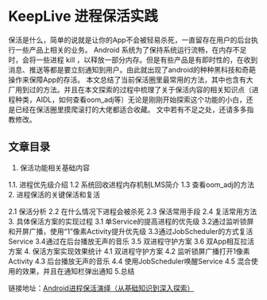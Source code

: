 # KeepLive 进程保活实践
保活是什么，简单的说就是让你的App不会被轻易杀死，一直留存在用户的后台执行一些产品上相关的业务。
Android 系统为了保持系统运行流畅，在内存不足时，会将一些进程 kill ，以释放一部分内存。但是有些产品是有即时性的，在收到消息、推送等都是要立刻通知到用户。由此就出现了android的种种黑科技和奇葩操作来保障App的存活。
本文总结了当前保活圈里最常用的方法，其中也含有大厂用到过的方法。并且在本文探索的过程中梳理了关于保活内容的相关知识点（进程种类，AIDL，如何查看oom_adj等）无论是刚刚开始探索这个功能的小白，还是已经在保活圈里摸爬滚打的大佬都适合收藏。 文中若有不足之处，还请多多指教修改。

## 文章目录
1. 保活功能相关基础内容

 1.1.  进程优先级介绍
 1.2 系统回收进程内存机制LMS简介
 1.3 查看oom_adj的方法
2. 进程保活的关键保活和复活

 2.1 保活分析
 2.2 在什么情况下进程会被杀死
 2.3 保活常用手段
 2.4 复活常用方法
3. 具体保活方案的实现过程
 3.1 单Service的提高进程的优先级
 3.2通过监听锁屏和开屏广播，使用“1”像素Activity提升优先级
 3.3通过JobScheduler的方式复活Service
 3.4通过在后台播放无声的音乐
 3.5 双进程守护方案
 3.6 双App相互拉活方案
4. 保活方案实现效果统计
 4.1 双进程守护方案
 4.2 监听锁屏广播打开1像素Activity
 4.3 后台播放无声的音乐
 4.4 使用JobScheduler唤醒Service
 4.5 混合使用的效果，并且在通知栏弹出通知
5.总结

链接地址：[Android进程保活演绎（从基础知识到深入探索）](https://www.jianshu.com/p/7bd16771c81e)


